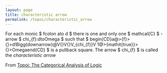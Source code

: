 ```yaml
---
layout: page
title: characteristic arrow
permalink: /topoi/characteristic_arrow
---
```

For each monic $ fcolon ato d $ there is one and only one $ mathcal{C} $ - arrow $ chi_{f}:dtoOmega $ such that $ begin{CD}a@>{f}>{}>d!Bigg{downarrow}@V{}V{}V_{chi_{f}}V 1@>{mathit{true}}>{}>Omegaend{CD} $ is a pullback square. The arrow $ chi_{f} $ is called the _characteristic arrow_


From [Topoi: The Categorical Analysis of Logic](https://mathgloss.github.io/MathGloss/topoi.html)